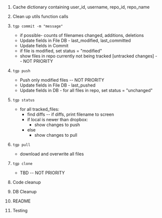 1. Cache dictionary containing user_id, username, repo_id, repo_name

2. Clean up utils function calls

3. `tgp commit -m "message"`
    * if possible- counts of filenames changed, additions, deletions
    * Update fields in File DB - last_modified, last_committed
    * Update fields in Commit
    * if file is modified, set status = "modified"
    * show files in repo currently not being tracked [untracked changes] -- NOT PRIORITY

4. `tgp push`
    * Push only modified files -- NOT PRIORITY
    * Update fields in File DB - last_pushed
    * Update fields in DB - for all files in repo, set status = "unchanged"
    
5. `tgp status`
    * for all tracked_files:
        *   find diffs -- if diffs, print filename to screen 
        *   if local is newer than dropbox:
            * show changes to push
        *   else
            * show changes to pull
6. `tgp pull`
    *   download and overwrite all files 

7. `tgp clone`
    * TBD -- NOT PRIORITY

8. Code cleanup

9. DB Cleanup

10. README

11. Testing